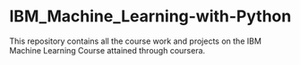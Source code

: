 # IBM_Machine_Learning-with-Python
This repository contains all the course work and projects on the IBM Machine Learning Course attained through coursera.
